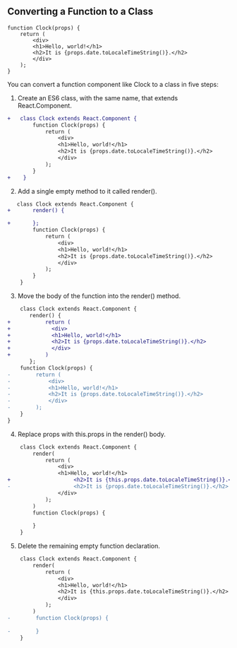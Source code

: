 ## Converting a Function to a Class

    function Clock(props) {
        return (
            <div>
            <h1>Hello, world!</h1>
            <h2>It is {props.date.toLocaleTimeString()}.</h2>
            </div>
        );
    }

You can convert a function component like Clock to a class in five steps:

1. Create an ES6 class, with the same name, that extends React.Component.
```diff
+   class Clock extends React.Component {
        function Clock(props) {
            return (
                <div>
                <h1>Hello, world!</h1>
                <h2>It is {props.date.toLocaleTimeString()}.</h2>
                </div>
            );
        }  
+    }      
```
2. Add a single empty method to it called render().
```diff   
   class Clock extends React.Component {
+       render() {

+       };       
        function Clock(props) {
            return (
                <div>
                <h1>Hello, world!</h1>
                <h2>It is {props.date.toLocaleTimeString()}.</h2>
                </div>
            );
        }  
    }           
```

3. Move the body of the function into the render() method.
```diff
    class Clock extends React.Component {
       render() {
+           return (
+             <div>
+             <h1>Hello, world!</h1>
+             <h2>It is {props.date.toLocaleTimeString()}.</h2>
+             </div>
+           )           
       };
    function Clock(props) {
-        return (
-            <div>
-            <h1>Hello, world!</h1>
-            <h2>It is {props.date.toLocaleTimeString()}.</h2>
-            </div>
-        );
    }    
}    
```   

4. Replace props with this.props in the render() body.
```diff
    class Clock extends React.Component {
        render(
            return (
                <div>
                <h1>Hello, world!</h1>
+                    <h2>It is {this.props.date.toLocaleTimeString()}.</h2>
-                    <h2>It is {props.date.toLocaleTimeString()}.</h2>
                </div>
            );                
        )
        function Clock(props) {
            
        }
    }   
```
5. Delete the remaining empty function declaration.    
```diff
    class Clock extends React.Component {
        render(
            return (
                <div>
                <h1>Hello, world!</h1>
                <h2>It is {this.props.date.toLocaleTimeString()}.</h2>
                </div>
            );                
        )
-        function Clock(props) {
            
-        }
    }   
```